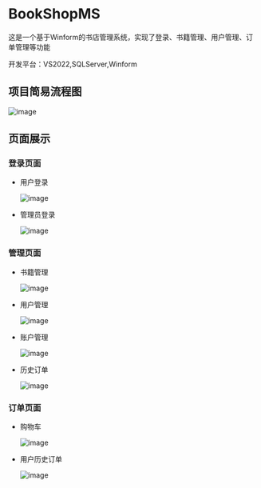 # BookShopMS
这是一个基于Winform的书店管理系统，实现了登录、书籍管理、用户管理、订单管理等功能

开发平台：VS2022,SQLServer,Winform
## 项目简易流程图

![image](https://github.com/LLKI/BookShopMS/assets/92627079/0014cfba-4cc8-4b34-91e2-712f1be9acee)

## 页面展示

### 登录页面
- 用户登录
  
  ![image](https://github.com/LLKI/BookShopMS/assets/92627079/b4dd8f50-27b0-42ed-9555-979640f23dfa)

- 管理员登录
  
  ![image](https://github.com/LLKI/BookShopMS/assets/92627079/1acf32f7-d16a-4155-a3fa-96c5f63b3dda)

### 管理页面
- 书籍管理
  
  ![image](https://github.com/LLKI/BookShopMS/assets/92627079/d5be945f-b189-4e9a-b3ec-1db0fff0b49d)

- 用户管理
  
  ![image](https://github.com/LLKI/BookShopMS/assets/92627079/e74c758f-f3b7-4606-820a-4ae89b1cd496)

- 账户管理
  
  ![image](https://github.com/LLKI/BookShopMS/assets/92627079/33877f16-5bbd-4e2e-8d93-e19294831d26)

- 历史订单
  
  ![image](https://github.com/LLKI/BookShopMS/assets/92627079/d3af95b9-92a8-48c0-b5b7-e8c5d11c8b37)

### 订单页面
- 购物车
  
  ![image](https://github.com/LLKI/BookShopMS/assets/92627079/5af84d74-9fcd-4537-b249-4bf6ef5fb4a4)
  
- 用户历史订单
  
  ![image](https://github.com/LLKI/BookShopMS/assets/92627079/5c679f96-0c32-4065-9480-4a7dfb88770a)
